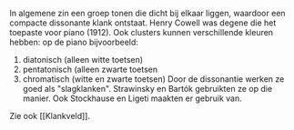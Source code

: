 In algemene zin een groep tonen die dicht bij elkaar liggen, waardoor een compacte dissonante klank ontstaat. Henry Cowell was degene die het toepaste voor piano (1912). Ook clusters kunnen verschillende kleuren hebben: op de piano bijvoorbeeld:
1. diatonisch (alleen witte toetsen)
2. pentatonisch (alleen zwarte toetsen
3. chromatisch (witte en zwarte toetsen)
Door de dissonantie werken ze goed als "slagklanken". Strawinsky en Bartók gebruikten ze op die manier. Ook Stockhause en Ligeti maakten er gebruik van.

Zie ook [[Klankveld]].